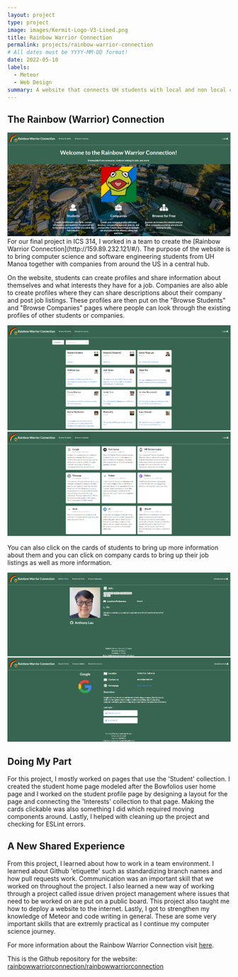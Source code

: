 ```yaml
---
layout: project
type: project
image: images/Kermit-Logo-V3-Lined.png
title: Rainbow Warrior Connection
permalink: projects/rainbow-warrior-connection
# All dates must be YYYY-MM-DD format!
date: 2022-05-10
labels:
  - Meteor
  - Web Design
summary: A website that connects UH students with local and non local companies.
---
```


## The Rainbow (Warrior) Connection
<img class="ui image" src="../images/rwclanding.png">
For our final project in ICS 314, I worked in a team to create the [Rainbow Warrior Connection](http://159.89.232.121/#/). The purpose of the website is to bring computer science and software engineering students from UH Manoa together with companies from around the US in a central hub.

On the website, students can create profiles and share information about themselves and what interests they have for a job. Companies are also able to create profiles where they can share descriptions about their company and post job listings. These profiles are then put on the "Browse Students" and "Browse Companies" pages where people can look through the existing profiles of other students or companies.

<img class="ui image" src="../images/rwcstudents.png">
<img class="ui image" src="../images/rwccompanies.png">

You can also click on the cards of students to bring up more information about them and you can click on company cards to bring up their job listings as well as more information.

<img class="ui image" src="../images/rwcstudentprofile.png">
<img class="ui image" src="../images/rwcompanyprofile.png">

## Doing My Part
For this project, I mostly worked on pages that use the 'Student' collection. I created the student home page modeled after the Bowfolios user home page and I worked on the student profile page by designing a layout for the page and connecting the 'Interests' collection to that page. Making the cards clickable was also something I did which required moving components around. Lastly, I helped with cleaning up the project and checking for ESLint errors.


## A New Shared Experience
From this project, I learned about how to work in a team environment. I learned about Github 'etiquette' such as standardizing branch names and how pull requests work. Communication was an important skill that we worked on throughout the project. I also learned a new way of working through a project called issue driven project management where issues that need to be worked on are put on a public board. This project also taught me how to deploy a website to the internet. Lastly, I got to strengthen my knowledge of Meteor and code writing in general. These are some very important skills that are extremly practical as I continue my computer science journey.

For more information about the Rainbow Warrior Connection visit [here](https://rainbowwarriorconnection.github.io/).

This is the Github repository for the website: <a href="https://github.com/rainbowwarriorconnection/rainbowwarriorconnection"><i class="large github icon"></i>rainbowwarriorconnection/rainbowwarriorconnection</a>
